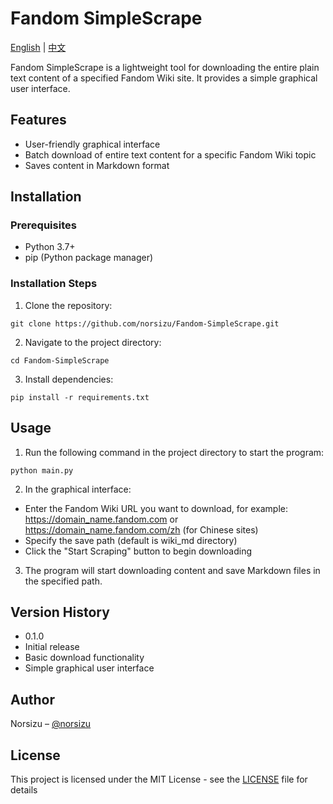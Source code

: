 # Fandom SimpleScrape

[English](README.md) | [中文](README_zh.md)

Fandom SimpleScrape is a lightweight tool for downloading the entire plain text content of a specified Fandom Wiki site. It provides a simple graphical user interface.

## Features

- User-friendly graphical interface
- Batch download of entire text content for a specific Fandom Wiki topic
- Saves content in Markdown format

## Installation

### Prerequisites

- Python 3.7+
- pip (Python package manager)

### Installation Steps

1. Clone the repository:

`git clone https://github.com/norsizu/Fandom-SimpleScrape.git`

2. Navigate to the project directory:

`cd Fandom-SimpleScrape`

3. Install dependencies:

`pip install -r requirements.txt`

## Usage

1. Run the following command in the project directory to start the program:

`python main.py`

2. In the graphical interface:
- Enter the Fandom Wiki URL you want to download, for example: https://domain_name.fandom.com or https://domain_name.fandom.com/zh (for Chinese sites)
- Specify the save path (default is wiki_md directory)
- Click the "Start Scraping" button to begin downloading

3. The program will start downloading content and save Markdown files in the specified path.

## Version History

- 0.1.0
 - Initial release
 - Basic download functionality
 - Simple graphical user interface

## Author

Norsizu – [@norsizu](https://twitter.com/norsizu) 

## License

This project is licensed under the MIT License - see the [LICENSE](LICENSE) file for details

